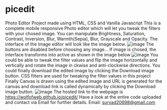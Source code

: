 # picedit
Photo Editor Project made using HTML, CSS and Vanilla Javascript
This is a complete mobile responsive Photo editor which will let you tweak the filters with your chosed image.
You can manipulate Brightness, Saturation, Contrast, Inversion, Blur, Warmth(Sepia), Blur, Grayscale and Opacity.
The interface of the Image editor will look like the image below.
![image](https://user-images.githubusercontent.com/110967235/202986281-b6bfc536-e7eb-4f26-baa3-9263b326cb91.png)
The buttons are disabled before choosing any image...
If image is chosed, the interface transforms into active as shown in the image below
![image](https://user-images.githubusercontent.com/110967235/202986422-2d1dc91b-2a7c-44b3-ade7-1cde01ce08a3.png)
You could be able to tweak the filter values and flip the image horizontally and vertically and rotate the image in ckwise and anti-clockwise directions.
You could finally download the edited image by clicking the Download image button.
CSS filters are used for tweaking the filter values in this project
Finally Canvas is drawn using the edited image and URL is generated for the canvas and download link is called dynamically by clicking the Download image button.
![image](https://user-images.githubusercontent.com/110967235/202987098-924a8dde-b823-468f-9da9-5051d6b02b3d.png)
The hosted link to the webpage is https://wolfofweb.github.io/picedit/
Have a look at the entire code uploaded and contact via Email for further details.
Email: suryad20698@gmail.com

